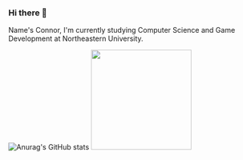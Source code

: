 ### Hi there 👋

<!--
**yumio7/yumio7** is a ✨ _special_ ✨ repository because its `README.md` (this file) appears on your GitHub profile.

Here are some ideas to get you started:

- 🔭 I’m currently working on ...
- 🌱 I’m currently learning ...
- 👯 I’m looking to collaborate on ...
- 🤔 I’m looking for help with ...
- 💬 Ask me about ...
- 📫 How to reach me: ...
- 😄 Pronouns: ...
- ⚡ Fun fact: ...
-->

Name's Connor, I'm currently studying Computer Science and Game Development at Northeastern University.

![Anurag's GitHub stats](https://github-readme-stats.vercel.app/api?username=yumio7&show_icons=true&theme=tokyonight)
<img src=https://github.com/yumio7/yumio7/assets/67013996/1b5a0189-0cd9-4014-9aba-8b01bb620463 width=200>
